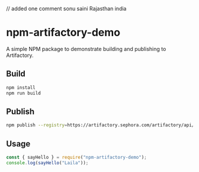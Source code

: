 // added one comment sonu saini Rajasthan india
# npm-artifactory-demo

A simple NPM package to demonstrate building and publishing to Artifactory.

## Build
```bash
npm install
npm run build
```

## Publish
```bash
npm publish --registry=https://artifactory.sephora.com/artifactory/api/npm/npm-local/
```

## Usage
```js
const { sayHello } = require("npm-artifactory-demo");
console.log(sayHello("Laila"));
```
